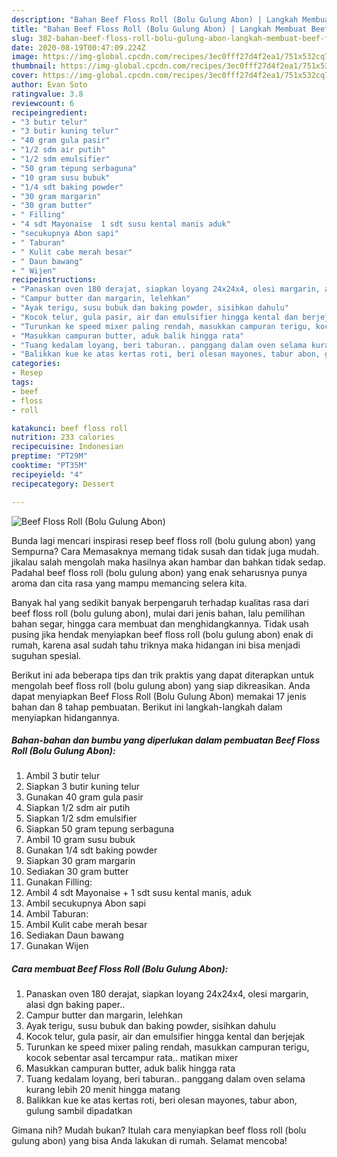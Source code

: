 ```yaml
---
description: "Bahan Beef Floss Roll (Bolu Gulung Abon) | Langkah Membuat Beef Floss Roll (Bolu Gulung Abon) Yang Mudah Dan Praktis"
title: "Bahan Beef Floss Roll (Bolu Gulung Abon) | Langkah Membuat Beef Floss Roll (Bolu Gulung Abon) Yang Mudah Dan Praktis"
slug: 382-bahan-beef-floss-roll-bolu-gulung-abon-langkah-membuat-beef-floss-roll-bolu-gulung-abon-yang-mudah-dan-praktis
date: 2020-08-19T00:47:09.224Z
image: https://img-global.cpcdn.com/recipes/3ec0fff27d4f2ea1/751x532cq70/beef-floss-roll-bolu-gulung-abon-foto-resep-utama.jpg
thumbnail: https://img-global.cpcdn.com/recipes/3ec0fff27d4f2ea1/751x532cq70/beef-floss-roll-bolu-gulung-abon-foto-resep-utama.jpg
cover: https://img-global.cpcdn.com/recipes/3ec0fff27d4f2ea1/751x532cq70/beef-floss-roll-bolu-gulung-abon-foto-resep-utama.jpg
author: Evan Soto
ratingvalue: 3.8
reviewcount: 6
recipeingredient:
- "3 butir telur"
- "3 butir kuning telur"
- "40 gram gula pasir"
- "1/2 sdm air putih"
- "1/2 sdm emulsifier"
- "50 gram tepung serbaguna"
- "10 gram susu bubuk"
- "1/4 sdt baking powder"
- "30 gram margarin"
- "30 gram butter"
- " Filling"
- "4 sdt Mayonaise  1 sdt susu kental manis aduk"
- "secukupnya Abon sapi"
- " Taburan"
- " Kulit cabe merah besar"
- " Daun bawang"
- " Wijen"
recipeinstructions:
- "Panaskan oven 180 derajat, siapkan loyang 24x24x4, olesi margarin, alasi dgn baking paper.."
- "Campur butter dan margarin, lelehkan"
- "Ayak terigu, susu bubuk dan baking powder, sisihkan dahulu"
- "Kocok telur, gula pasir, air dan emulsifier hingga kental dan berjejak"
- "Turunkan ke speed mixer paling rendah, masukkan campuran terigu, kocok sebentar asal tercampur rata.. matikan mixer"
- "Masukkan campuran butter, aduk balik hingga rata"
- "Tuang kedalam loyang, beri taburan.. panggang dalam oven selama kurang lebih 20 menit hingga matang"
- "Balikkan kue ke atas kertas roti, beri olesan mayones, tabur abon, gulung sambil dipadatkan"
categories:
- Resep
tags:
- beef
- floss
- roll

katakunci: beef floss roll 
nutrition: 233 calories
recipecuisine: Indonesian
preptime: "PT29M"
cooktime: "PT35M"
recipeyield: "4"
recipecategory: Dessert

---
```



![Beef Floss Roll (Bolu Gulung Abon)](https://img-global.cpcdn.com/recipes/3ec0fff27d4f2ea1/751x532cq70/beef-floss-roll-bolu-gulung-abon-foto-resep-utama.jpg)

Bunda lagi mencari inspirasi resep beef floss roll (bolu gulung abon) yang Sempurna? Cara Memasaknya memang tidak susah dan tidak juga mudah. jikalau salah mengolah maka hasilnya akan hambar dan bahkan tidak sedap. Padahal beef floss roll (bolu gulung abon) yang enak seharusnya punya aroma dan cita rasa yang mampu memancing selera kita.

Banyak hal yang sedikit banyak berpengaruh terhadap kualitas rasa dari beef floss roll (bolu gulung abon), mulai dari jenis bahan, lalu pemilihan bahan segar, hingga cara membuat dan menghidangkannya. Tidak usah pusing jika hendak menyiapkan beef floss roll (bolu gulung abon) enak di rumah, karena asal sudah tahu triknya maka hidangan ini bisa menjadi suguhan spesial.




Berikut ini ada beberapa tips dan trik praktis yang dapat diterapkan untuk mengolah beef floss roll (bolu gulung abon) yang siap dikreasikan. Anda dapat menyiapkan Beef Floss Roll (Bolu Gulung Abon) memakai 17 jenis bahan dan 8 tahap pembuatan. Berikut ini langkah-langkah dalam menyiapkan hidangannya.

<!--inarticleads1-->

##### Bahan-bahan dan bumbu yang diperlukan dalam pembuatan Beef Floss Roll (Bolu Gulung Abon):

1. Ambil 3 butir telur
1. Siapkan 3 butir kuning telur
1. Gunakan 40 gram gula pasir
1. Siapkan 1/2 sdm air putih
1. Siapkan 1/2 sdm emulsifier
1. Siapkan 50 gram tepung serbaguna
1. Ambil 10 gram susu bubuk
1. Gunakan 1/4 sdt baking powder
1. Siapkan 30 gram margarin
1. Sediakan 30 gram butter
1. Gunakan  Filling:
1. Ambil 4 sdt Mayonaise + 1 sdt susu kental manis, aduk
1. Ambil secukupnya Abon sapi
1. Ambil  Taburan:
1. Ambil  Kulit cabe merah besar
1. Sediakan  Daun bawang
1. Gunakan  Wijen




<!--inarticleads2-->

##### Cara membuat Beef Floss Roll (Bolu Gulung Abon):

1. Panaskan oven 180 derajat, siapkan loyang 24x24x4, olesi margarin, alasi dgn baking paper..
1. Campur butter dan margarin, lelehkan
1. Ayak terigu, susu bubuk dan baking powder, sisihkan dahulu
1. Kocok telur, gula pasir, air dan emulsifier hingga kental dan berjejak
1. Turunkan ke speed mixer paling rendah, masukkan campuran terigu, kocok sebentar asal tercampur rata.. matikan mixer
1. Masukkan campuran butter, aduk balik hingga rata
1. Tuang kedalam loyang, beri taburan.. panggang dalam oven selama kurang lebih 20 menit hingga matang
1. Balikkan kue ke atas kertas roti, beri olesan mayones, tabur abon, gulung sambil dipadatkan




Gimana nih? Mudah bukan? Itulah cara menyiapkan beef floss roll (bolu gulung abon) yang bisa Anda lakukan di rumah. Selamat mencoba!
